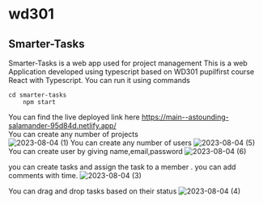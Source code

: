 # wd301
Smarter-Tasks
-------------
Smarter-Tasks is a web app used for project management 
This is a web Application developed using typescript based on WD301 pupilfirst course React with Typescript.
You can run it using commands
```
cd smarter-tasks
    npm start
```
You can find the live deployed link here
https://main--astounding-salamander-95d84d.netlify.app/ <br/>
You can create any number of projects<br/>
![2023-08-04 (1)](https://github.com/shylesharepelly/wd301/assets/66762947/4db166b1-23a0-4c8d-b0c2-03c138d4e841)
You can create any number of users
![2023-08-04 (5)](https://github.com/shylesharepelly/wd301/assets/66762947/40a89213-4da8-4579-917f-ffd7ca839429)
You can create user by giving name,email,password
![2023-08-04 (6)](https://github.com/shylesharepelly/wd301/assets/66762947/22579eb4-9e32-4143-9c2f-bfec1818ce31)

you can create tasks and assign the task to a member .
you can add comments with time.
![2023-08-04 (3)](https://github.com/shylesharepelly/wd301/assets/66762947/c7106a4e-c724-468a-8182-753f2e88f08b)

You can drag and drop tasks based on their status
![2023-08-04 (4)](https://github.com/shylesharepelly/wd301/assets/66762947/d7de6f72-eddb-418d-ad1d-52c9fcbc016e)
